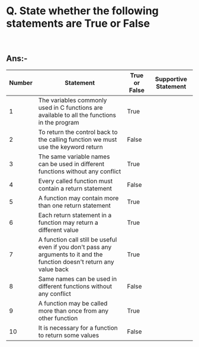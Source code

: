 # Q. State whether the following statements are True or False

&nbsp;

## **Ans:-**

| Number | Statement | True or False | Supportive Statement |
| ------ | --------  | ------------  | -------- |
| 1 | The variables commonly used in C functions are available to all the functions in the program | True |
| 2 | To return the control back to the calling function we must use the keyword return | False |
| 3 | The same variable names can be used in different functions without any conflict | True |
| 4 | Every called function must contain a return statement | False |
| 5 | A function may contain more than one return statement | True |
| 6 | Each return statement in a function may return a different value | True |
| 7 | A function call still be useful even if you don't pass any arguments to it and the function doesn't return any value back | True |
| 8 | Same names can be used in different functions without any conflict | False |
| 9 | A function may be called more than once from any other function | True |
| 10 | It is necessary for a function to return some values| False |  |

